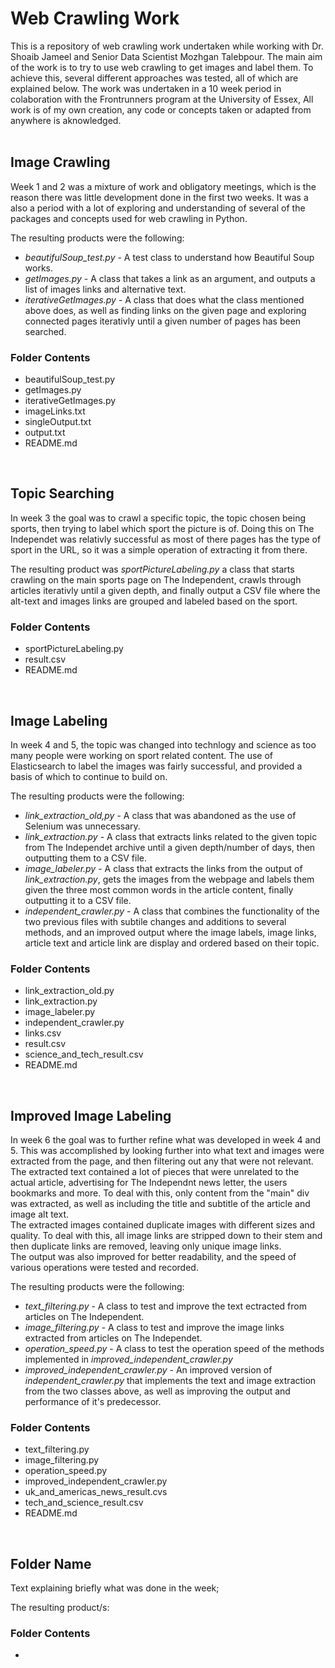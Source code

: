 # Web Crawling Work
This is a repository of web crawling work undertaken while working with Dr. Shoaib Jameel and Senior Data Scientist Mozhgan Talebpour.
The main aim of the work is to try to use web crawling to get images and label them. To achieve this, several different approaches was tested, all of which are explained below.
The work was undertaken in a 10 week period in colaboration with the Frontrunners program at the University of Essex,
All work is of my own creation, any code or concepts taken or adapted from anywhere is aknowledged.  
</br>
  
## Image Crawling
Week 1 and 2 was a mixture of work and obligatory meetings, which is the reason there was little development done in the first two weeks. It was a also a period with a lot of exploring and understanding of several of the packages and concepts used for web crawling in Python.

The resulting products were the following:
* *beautifulSoup_test.py* - A test class to understand how Beautiful Soup works.
* *getImages.py* - A class that takes a link as an argument, and outputs a list of images links and alternative text.
* *iterativeGetImages.py* - A class that does what the class mentioned above does, as well as finding links on the given page and exploring connected pages iterativly until a given number of pages has been searched.

### Folder Contents
* beautifulSoup_test.py
* getImages.py
* iterativeGetImages.py
* imageLinks.txt
* singleOutput.txt
* output.txt
* README.md
</br>

## Topic Searching
In week 3 the goal was to crawl a specific topic, the topic chosen being sports, then trying to label which sport the picture is of. Doing this on The Independet was relativly successful as most of there pages has the type of sport in the URL, so it was a simple operation of extracting it from there.

The resulting product was *sportPictureLabeling.py* a class that starts crawling on the main sports page on The Independent, crawls through articles iterativly until a given depth, and finally output a CSV file where the alt-text and images links are grouped and labeled based on the sport.

### Folder Contents
* sportPictureLabeling.py
* result.csv
* README.md
</br>

## Image Labeling
In week 4 and 5, the topic was changed into technlogy and science as too many people were working on sport related content. The use of Elasticsearch to label the images was fairly successful, and provided a basis of which to continue to build on.

The resulting products were the following:
* *link_extraction_old,py* - A class that was abandoned as the use of Selenium was unnecessary.
* *link_extraction.py* - A class that extracts links related to the given topic from The Independet archive until a given depth/number of days, then outputting them to a CSV file.
* *image_labeler.py* - A class that extracts the links from the output of *link_extraction.py*, gets the images from the webpage and labels them given the three most common words in the article content, finally outputting it to a CSV file.
* *independent_crawler.py* - A class that combines the functionality of the two previous files with subtile changes and additions to several methods, and an improved output where the image labels, image links, article text and article link are display and ordered based on their topic.

### Folder Contents
* link_extraction_old.py
* link_extraction.py
* image_labeler.py
* independent_crawler.py
* links.csv
* result.csv
* science_and_tech_result.csv
* README.md
</br>

## Improved Image Labeling
In week 6 the goal was to further refine what was developed in week 4 and 5. This was accomplished by looking further into what text and images were extracted from the page, and then filtering out any that were not relevant.  
The extracted text contained a lot of pieces that were unrelated to the actual article, advertising for The Independnt news letter, the users bookmarks and more. To deal with this, only content from the "main" div was extracted, as well as including the title and subtitle of the article and image alt text.  
The extracted images contained duplicate images with different sizes and quality. To deal with this, all image links are stripped down to their stem and then duplicate links are removed, leaving only unique image links.  
The output was also improved for better readability, and the speed of various operations were tested and recorded.

The resulting products were the following:
* *text_filtering.py* - A class to test and improve the text ectracted from articles on The Independent.
* *image_filtering.py* - A class to test and improve the image links extracted from articles on The Independet.
* *operation_speed.py* - A class to test the operation speed of the methods implemented in *improved_independent_crawler.py*
* *improved_independent_crawler.py* - An improved version of *independent_crawler.py* that implements the text and image extraction from the two classes above, as well as improving the output and performance of it's predecessor.

### Folder Contents
* text_filtering.py
* image_filtering.py
* operation_speed.py
* improved_independent_crawler.py
* uk_and_americas_news_result.cvs
* tech_and_science_result.csv
* README.md
</br>

## Folder Name
Text explaining briefly what was done in the week;

The resulting product/s:

### Folder Contents
*
</br>
